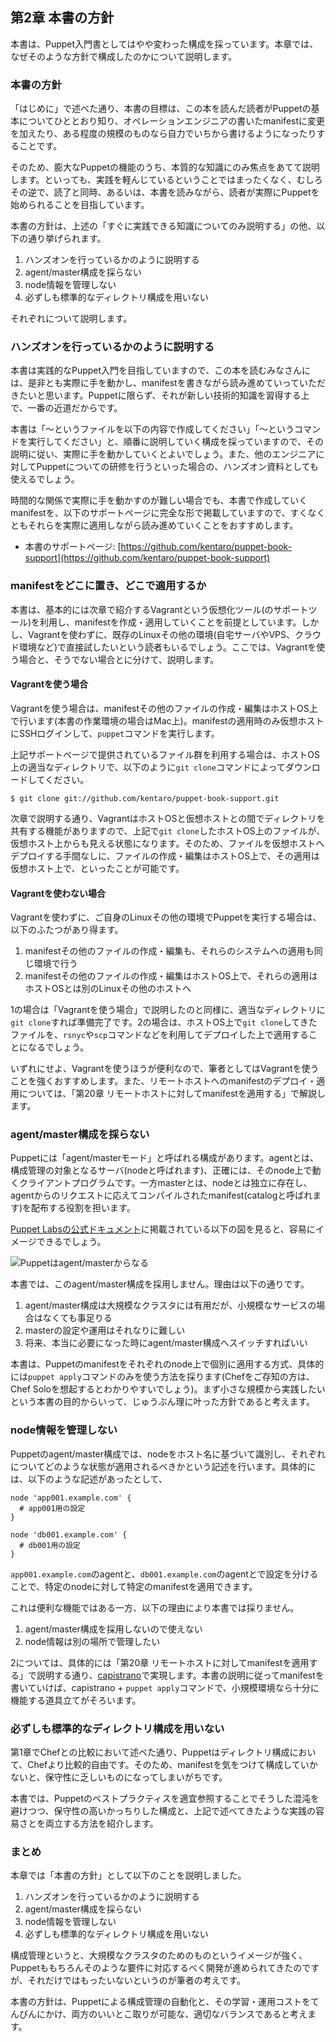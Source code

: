 ## 第2章 本書の方針

本書は、Puppet入門書としてはやや変わった構成を採っています。本章では、なぜそのような方針で構成したのかについて説明します。

### 本書の方針

「はじめに」で述べた通り、本書の目標は、この本を読んだ読者がPuppetの基本についてひととおり知り、オペレーションエンジニアの書いたmanifestに変更を加えたり、ある程度の規模のものなら自力でいちから書けるようになったりすることです。

そのため、膨大なPuppetの機能のうち、本質的な知識にのみ焦点をあてて説明します。といっても、実践を軽んじているということではまったくなく、むしろその逆で、読了と同時、あるいは、本書を読みながら、読者が実際にPuppetを始められることを目指しています。

本書の方針は、上述の「すぐに実践できる知識についてのみ説明する」の他、以下の通り挙げられます。

  1. ハンズオンを行っているかのように説明する
  2. agent/master構成を採らない
  3. node情報を管理しない
  4. 必ずしも標準的なディレクトリ構成を用いない

それぞれについて説明します。

### ハンズオンを行っているかのように説明する

本書は実践的なPuppet入門を目指していますので、この本を読むみなさんには、是非とも実際に手を動かし、manifestを書きながら読み進めていっていただきたいと思います。Puppetに限らず、それが新しい技術的知識を習得する上で、一番の近道だからです。

本書は「〜というファイルを以下の内容で作成してください」「〜というコマンドを実行してください」と、順番に説明していく構成を採っていますので、その説明に従い、実際に手を動かしていくとよいでしょう。また、他のエンジニアに対してPuppetについての研修を行うといった場合の、ハンズオン資料としても使えるでしょう。

時間的な関係で実際に手を動かすのが難しい場合でも、本書で作成していくmanifestを、以下のサポートページに完全な形で掲載していますので、すくなくともそれらを実際に適用しながら読み進めていくことをおすすめします。

  * 本書のサポートページ: [https://github.com/kentaro/puppet-book-support](https://github.com/kentaro/puppet-book-support)

### manifestをどこに置き、どこで適用するか

本書は、基本的には次章で紹介するVagrantという仮想化ツール(のサポートツール)を利用し、manifestを作成・適用していくことを前提としています。しかし、Vagrantを使わずに、既存のLinuxその他の環境(自宅サーバやVPS、クラウド環境など)で直接試したいという読者もいるでしょう。ここでは、Vagrantを使う場合と、そうでない場合とに分けて、説明します。

#### Vagrantを使う場合

Vagrantを使う場合は、manifestその他のファイルの作成・編集はホストOS上で行います(本書の作業環境の場合はMac上)。manifestの適用時のみ仮想ホストにSSHログインして、`puppet`コマンドを実行します。

上記サポートページで提供されているファイル群を利用する場合は、ホストOS上の適当なディレクトリで、以下のように`git clone`コマンドによってダウンロードしてください。

```
$ git clone git://github.com/kentaro/puppet-book-support.git
```

次章で説明する通り、VagrantはホストOSと仮想ホストとの間でディレクトリを共有する機能がありますので、上記で`git clone`したホストOS上のファイルが、仮想ホスト上からも見える状態になります。そのため、ファイルを仮想ホストへデプロイする手間なしに、ファイルの作成・編集はホストOS上で、その適用は仮想ホスト上で、といったことが可能です。

#### Vagrantを使わない場合

Vagrantを使わずに、ご自身のLinuxその他の環境でPuppetを実行する場合は、以下のふたつがあり得ます。

  1. manifestその他のファイルの作成・編集も、それらのシステムへの適用も同じ環境で行う
  2. manifestその他のファイルの作成・編集はホストOS上で、それらの適用はホストOSとは別のLinuxその他のホストへ

1の場合は「Vagrantを使う場合」で説明したのと同様に、適当なディレクトリに`git clone`すれば準備完了です。2の場合は、ホストOS上で`git clone`してきたファイルを、`rsnyc`や`scp`コマンドなどを利用してデプロイした上で適用することになるでしょう。

いずれにせよ、Vagrantを使うほうが便利なので、筆者としてはVagrantを使うことを強くおすすめします。また、リモートホストへのmanifestのデプロイ・適用については、「第20章 リモートホストに対してmanifestを適用する」で解説します。

### agent/master構成を採らない

Puppetには「agent/masterモード」と呼ばれる構成があります。agentとは、構成管理の対象となるサーバ(nodeと呼ばれます)、正確には、そのnode上で動くクライアントプログラムです。一方masterとは、nodeとは独立に存在し、agentからのリクエストに応えてコンパイルされたmanifest(catalogと呼ばれます)を配布する役割を担います。

[Puppet Labsの公式ドキュメント](http://docs.puppetlabs.com/learning/agent_master_basic.html)に掲載されている以下の図を見ると、容易にイメージできるでしょう。

![Puppetはagent/masterからなる](../images/02-agent-master.png)

本書では、このagent/master構成を採用しません。理由は以下の通りです。

  1. agent/master構成は大規模なクラスタには有用だが、小規模なサービスの場合はなくても事足りる
  2. masterの設定や運用はそれなりに難しい
  3. 将来、本当に必要になった時にagent/master構成へスイッチすればいい

本書は、Puppetのmanifestをそれぞれのnode上で個別に適用する方式、具体的には`puppet apply`コマンドのみを使う方法を採ります(Chefをご存知の方は、Chef Soloを想起するとわかりやすいでしょう)。まず小さな規模から実践したいという本書の目的からいって、じゅうぶん理に叶った方針であると考えます。

### node情報を管理しない

Puppetのagent/master構成では、nodeをホスト名に基づいて識別し、それぞれについてどのような状態が適用されるべきかという記述を行います。具体的には、以下のような記述があったとして、

```
node 'app001.example.com' {
  # app001用の設定
}

node 'db001.example.com' {
  # db001用の設定
}
```

`app001.example.com`のagentと、`db001.example.com`のagentとで設定を分けることで、特定のnodeに対して特定のmanifestを適用できます。

これは便利な機能ではある一方、以下の理由により本書では採りません。

  1. agent/master構成を採用しないので使えない
  2. node情報は別の場所で管理したい

2については、具体的には「第20章 リモートホストに対してmanifestを適用する」で説明する通り、[capistrano](http://capistranorb.com/)で実現します。本書の説明に従ってmanifestを書いていけば、capistrano + `puppet apply`コマンドで、小規模環境なら十分に機能する道具立てがそろいます。

### 必ずしも標準的なディレクトリ構成を用いない

第1章でChefとの比較において述べた通り、Puppetはディレクトリ構成において、Chefより比較的自由です。そのため、manifestを気をつけて構成していかないと、保守性に乏しいものになってしまいがちです。

本書では、Puppetのベストプラクティスを適宜参照することでそうした混沌を避けつつ、保守性の高いかっちりした構成と、上記で述べてきたような実践の容易さとを両立する方法を紹介します。

### まとめ

本章では「本書の方針」として以下のことを説明しました。

  1. ハンズオンを行っているかのように説明する
  2. agent/master構成を採らない
  3. node情報を管理しない
  4. 必ずしも標準的なディレクトリ構成を用いない

構成管理というと、大規模なクラスタのためのものというイメージが強く、Puppetももちろんそのような要件に対応するべく開発が進められてきたのですが、それだけではもったいないというのが筆者の考えです。

本書の方針は、Puppetによる構成管理の自動化と、その学習・運用コストをてんびんにかけ、両方のいいとこ取りが可能な、適切なバランスであると考えます。
